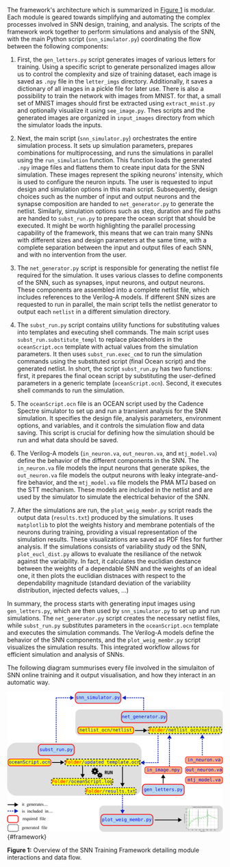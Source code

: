 The framework's architecture which is summarized in [Figure 1](#framework) is modular. Each module is geared towards simplifying and automating the complex processes involved in SNN design, training, and analysis. The scripts of the framework work together to perform simulations and analysis of the SNN, with the main Python script (`snn_simulator.py`) coordinating the flow between the following components:

1. First, the `gen_letters.py` script generates images of various letters for training. Using a specific script to generate personalized images allow us to control the complexity and size of training dataset, each image is saved as `.npy` file in the `letter_imgs` directory. Additionally, it saves a dictionary of all images in a pickle file for later use. There is also a possibility to train the network with images from MNIST. for that, a small set of MNIST images should first be extracted using `extract_mnist.py` and optionally visualize it using `see_image.py`. Thes scripts and the generated images are organized in `input_images` directory from which the simulator loads the inputs.

2. Next, the main script (`snn_simulator.py`) orchestrates the entire simulation process. It sets up simulation parameters, prepares combinations for multiprocessing, and runs the simulations in parallel using the `run_simulation` function. This function loads the generated `.npy` image files and flattens them to create input data for the SNN simulation. These images represent the spiking neurons' intensity, which is used to configure the neuron inputs. The user is requested to input design and simulation options in this main script. Subsequently, design choices such as the number of input and output neurons and the synapse composition are handed to `net_generator.py` to generate the netlist. Similarly, simulation options such as step, duration and file paths are handed to `subst_run.py` to prepare the ocean script that should be executed. It might be worth highlighting the parallel processing capability of the framework, this means that we can train many SNNs with different sizes and design parameters at the same time, with a complete separation between the input and output files of each SNN, and with no intervention from the user.

3. The `net_generator.py` script is responsible for generating the netlist file required for the simulation. It uses various classes to define components of the SNN, such as synapses, input neurons, and output neurons. These components are assembled into a complete netlist file, which includes references to the Verilog-A models. If different SNN sizes are requested to run in parallel, the main script tells the netlist generator to output each `netlist` in a different simulation directory.

4. The `subst_run.py` script contains utility functions for substituting values into templates and executing shell commands. The main script uses `subst_run.substitute_templ` to replace placeholders in the `oceanScript.ocn` template with actual values from the simulation parameters. It then uses `subst_run.exec_cmd` to run the simulation commands using the substituted script (final Ocean script) and the generated netlist. In short, the script `subst_run.py` has two functions: first, it prepares the final ocean script by substituting the user-defined parameters in a generic template (`oceanScript.ocn`). Second, it executes shell commands to run the simulation.

5. The `oceanScript.ocn` file is an OCEAN script used by the Cadence Spectre simulator to set up and run a transient analysis for the SNN simulation. It specifies the design file, analysis parameters, environment options, and variables, and it controls the simulation flow and data saving. This script is crucial for defining how the simulation should be run and what data should be saved.

6. The Verilog-A models (`in_neuron.va`, `out_neuron.va`, and `mtj_model.va`) define the behavior of the different components in the SNN. The `in_neuron.va` file models the input neurons that generate spikes, the `out_neuron.va` file models the output neurons with leaky integrate-and-fire behavior, and the `mtj_model.va` file models the PMA MTJ based on the STT mechanism. These models are included in the netlist and are used by the simulator to simulate the electrical behavior of the SNN.

7. After the simulations are run, the `plot_weig_membr.py` script reads the output data (`results.txt`) produced by the simulations. It uses `matplotlib` to plot the weights history and membrane potentials of the neurons during training, providing a visual representation of the simulation results. These visualizations are saved as PDF files for further analysis. If the simulations consists of variability study od the SNN, `plot_eucl_dist.py` allows to evaluate the resiliance of the netwok against the variability. In fact, it calculates the euclidian destance between the weights of a dependable SNN and the weights of an ideal one, it then plots the euclidian distnaces with respect to the dependability magnitude (standard deviation of the variability distribution, injected defects values, ...) 

In summary, the process starts with generating input images using `gen_letters.py`, which are then used by `snn_simulator.py` to set up and run simulations. The `net_generator.py` script creates the necessary netlist files, while `subst_run.py` substitutes parameters in the `oceanScript.ocn` template and executes the simulation commands. The Verilog-A models define the behavior of the SNN components, and the `plot_weig_membr.py` script visualizes the simulation results. This integrated workflow allows for efficient simulation and analysis of SNNs.

The following diagram summurises every file involved in the simulaiton of SNN online training and it output visualisation, and how they interact in an automatic way. 

![Framework Diagram](img/framework.png){#framework}
<p><b>Figure 1:</b> Overview of the SNN Training Framework detailing module interactions and data flow.</p>
